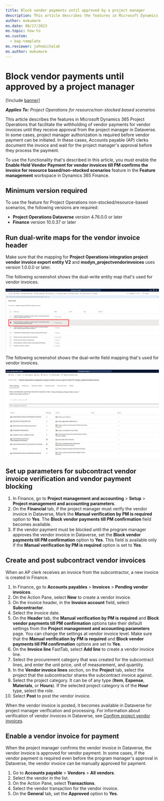 ```yaml
---
title: Block vendor payments until approved by a project manager
description: This article describes the features in Microsoft Dynamics 365 Project Operations that facilitate the withholding of vendor payments for vendor invoices until they receive approval from the project manager in Dataverse.
author: mukumarm
ms.date: 08/17/2023
ms.topic: how-to
ms.custom: 
  - bap-template
ms.reviewer: johnmichalak 
ms.author: mukumarm
---
```


# Block vendor payments until approved by a project manager

[!include [banner](../../includes/dataverse-preview.md)]

_**Applies To:** Project Operations for resource/non-stocked based scenarios_

This article describes the features in Microsoft Dynamics 365 Project Operations that facilitate the withholding of vendor payments for vendor invoices until they receive approval from the project manager in Dataverse. In some cases, project manager authorization is required before vendor payment can be initiated. In these cases, Accounts payable (AP) clerks document the invoice and wait for the project manager's approval before they process the payment.

To use the functionality that's described in this article, you must enable the **Enable Hold Vendor Payment for vendor invoices till PM confirms the invoice for resource based/non-stocked scenarios** feature in the **Feature management** workspace in Dynamics 365 Finance.

## Minimum version required

To use the feature for Project Operations non-stocked/resource-based scenarios, the following versions are required:

- **Project Operations Dataverse** version 4.76.0.0 or later
- **Finance** version 10.0.37 or later

## Run dual-write maps for the vendor invoice header

Make sure that the mapping for **Project Operations integration project vendor invoice export entity V2** and **msdyn\_projectvendorinvoices** uses version 1.0.0.0 or later.

The following screenshot shows the dual-write entity map that's used for vendor invoices.

![Screenshot of the dual-write maps.](../media/BlockvendorPaymentDualWrite.png)

The following screenshot shows the dual-write field mapping that's used for vendor invoices.

![Screenshot of the dual-write field mapping.](../media/VendorInvoiceDualwritefieldmapping.jpg)

## Set up parameters for subcontract vendor invoice verification and vendor payment blocking

1. In Finance, go to **Project management and accounting** \> **Setup** \> **Project management and accounting parameters**.
1. On the **Financial** tab, if the project manager must verify the vendor invoice in Dataverse, Mark the **Manual verification by PM is required** option to **Yes**. The **Block vendor payments till PM confirmation** field becomes available.
1. If the vendor payment must be blocked until the program manager approves the vendor invoice in Dataverse, set the **Block vendor payments till PM confirmation** option to **Yes**. This field is available only if the **Manual verification by PM is required** option is set to **Yes**.

## Create and post subcontract vendor invoices

When an AP clerk receives an invoice from the subcontractor, a new invoice is created in Finance.

1. In Finance, go to **Accounts payables** \> **Invoices** \> **Pending vendor invoices**.
1. On the Action Pane, select **New** to create a vendor invoice.
1. On the invoice header, in the **Invoice account** field, select **Subcontractor**.
1. Select the invoice date.
1. On the **Header** tab, the **Manual verification by PM is required** and **Block vendor payments till PM confirmation** options take their default settings from the **Project management and accounting parameters** page. You can change the settings at vendor invoice level. Make sure that the **Manual verification by PM is required** and **Block vendor payments till PM confirmation** options are set to **Yes**.
1. On the **Invoice line** FastTab, select **Add line** to create a vendor invoice line.
1. Select the procurement category that was created for the subcontract lines, and enter the unit price, unit of measurement, and quantity.
1. In the **Vendor invoice lines** section, on the **Project** tab, select the project that the subcontractor shares the subcontract invoice against.
1. Select the project category. It can be of any type (**Item**, **Expense**, **Materials**, or **Hours**). If the selected project category is of the **Hour** type, select the role.
1. Select **Post** to post the vendor invoice.

When the vendor invoice is posted, it becomes available in Dataverse for project manager verification and processing. For information about verification of vendor invoices in Dataverse, see [Confirm project vendor invoices](../../procurement/confirm-a-project-vendor-invoice.md).

## Enable a vendor invoice for payment

When the project manager confirms the vendor invoice in Dataverse, the vendor invoice is approved for vendor payment. In some cases, if the vendor payment is required even before the program manager's approval in Dataverse, the vendor invoice can be manually approved for payment.

1. Go to **Accounts payable** \> **Vendors** \> **All vendors**.
1. Select the vendor in the list.
1. On the Action Pane, select **Transactions**.
1. Select the vendor transaction for the vendor invoice.
1. On the **General** tab, set the **Approved** option to **Yes**.
